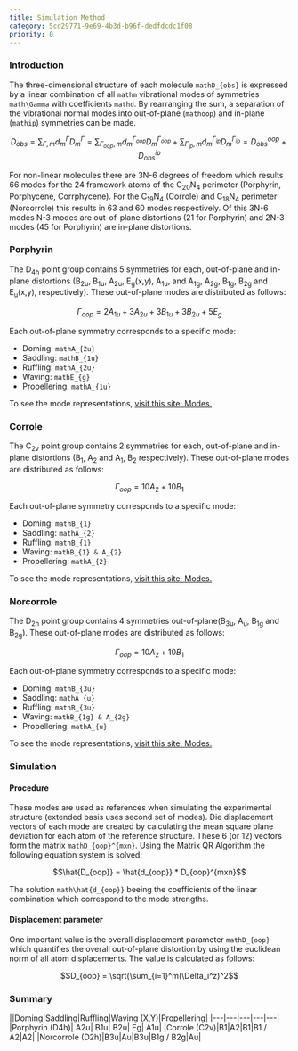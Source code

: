 ```yaml
---
title: Simulation Method
category: 5cd29771-9e69-4b3d-b96f-dedfdcdc1f08
priority: 0
---
```

### Introduction

The three-dimensional structure of each molecule `mathD_{obs}` is expressed by a linear combination of all `mathm` vibrational modes of symmetries `math\Gamma` with coefficients `mathd`. By rearranging the sum, a separation of the vibrational normal modes into out-of-plane (`mathoop`) and in-plane (`mathip`) symmetries can be made.

```math
D_{obs} = \sum_{\Gamma,m}d_m^{\Gamma} D_m^{\Gamma} = \sum_{\Gamma_{oop},m}d_m^{\Gamma_{oop}} D_m^{\Gamma_{oop}} + \sum_{\Gamma_{ip},m}d_m^{\Gamma_{ip}} D_m^{\Gamma_{ip}} = D_{obs}^{oop} + D_{obs}^{ip}
```
For non-linear molecules there are 3N-6 degrees of freedom which results 66 modes for the 24 framework atoms of the C<sub>20</sub>N<sub>4</sub> perimeter (Porphyrin, Porphycene, Corrphycene). For the C<sub>19</sub>N<sub>4</sub> (Corrole) and C<sub>18</sub>N<sub>4</sub> perimeter (Norcorrole) this results in 63 and 60 modes respectively. Of this 3N-6 modes N-3 modes are out-of-plane distortions (21 for Porphyrin) and 2N-3 modes (45 for Porphyrin) are in-plane distortions. 

### Porphyrin
The D<sub>4h</sub> point group contains 5 symmetries for each, out-of-plane and in-plane distortions (B<sub>2u</sub>, B<sub>1u</sub>, A<sub>2u</sub>, E<sub>g</sub>(x,y), A<sub>1u</sub>, and A<sub>1g</sub>, A<sub>2g</sub>, B<sub>1g</sub>, B<sub>2g</sub> and E<sub>u</sub>(x,y), respectively). These out-of-plane modes are distributed as follows:
```math
\Gamma_{oop} = 2A_{1u} + 3A_{2u}+3B_{1u}+3B_{2u}+5E_{g}
```
Each out-of-plane symmetry corresponds to a specific mode:
* Doming: `mathA_{2u}`
* Saddling: `mathB_{1u}`
* Ruffling: `mathA_{2u}`
* Waving: `mathE_{g}`
* Propellering: `mathA_{1u}`

To see the mode representations, [visit this site: Modes.](/docs/modes#porphyrin)

### Corrole
The C<sub>2v</sub> point group contains 2 symmetries for each, out-of-plane and in-plane distortions (B<sub>1</sub>, A<sub>2</sub> and A<sub>1</sub>, B<sub>2</sub> respectively). These out-of-plane modes are distributed as follows:
```math
\Gamma_{oop} = 10A_{2} + 10B_{1}
```
Each out-of-plane symmetry corresponds to a specific mode:
* Doming: `mathB_{1}`
* Saddling: `mathA_{2}`
* Ruffling: `mathB_{1}`
* Waving: `mathB_{1} & A_{2}`
* Propellering: `mathA_{2}`

To see the mode representations, [visit this site: Modes.](/docs/modes#corrole)

### Norcorrole
The D<sub>2h</sub> point group contains 4 symmetries out-of-plane(B<sub>3u</sub>, A<sub>u</sub>, B<sub>1g</sub> and B<sub>2g</sub>). These out-of-plane modes are distributed as follows:
```math
\Gamma_{oop} = 10A_{2} + 10B_{1}
```
Each out-of-plane symmetry corresponds to a specific mode:
* Doming: `mathB_{3u}`
* Saddling: `mathA_{u}`
* Ruffling: `mathB_{3u}`
* Waving: `mathB_{1g} & A_{2g}`
* Propellering: `mathA_{u}`

To see the mode representations, [visit this site: Modes.](/docs/modes#norcorrole)

### Simulation
#### Procedure
These modes are used as references when simulating the experimental structure (extended basis uses second set of modes). Die displacement vectors of each mode are created by calculating the mean square plane deviation for each atom of the reference structure. These 6 (or 12) vectors form the matrix `mathD_{oop}^{mxn}`. Using the Matrix QR Algorithm the following equation system is solved:
```math
\hat{D_{oop}} = \hat{d_{oop}} * D_{oop}^{mxn}
```
The solution `math\hat{d_{oop}}` beeing the coefficients of the linear combination which correspond to the mode strengths.

#### Displacement parameter
One important value is the overall displacement parameter `mathD_{oop}` which quantifies the overall out-of-plane distortion by using the euclidean norm of all atom displacements. The value is calculated as follows:
```math
D_{oop} = \sqrt(\sum_{i=1}^m(\Delta_i^z)^2
```

### Summary
||Doming|Saddling|Ruffling|Waving (X,Y)|Propellering|
|---|---|---|---|---|
|Porphyrin (D4h)|	A2u|	B1u|	B2u|	Eg|	A1u|
|Corrole (C2v)|B1|A2|B1|B1 / A2|A2|
|Norcorrole (D2h)|B3u|Au|B3u|B1g / B2g|Au|